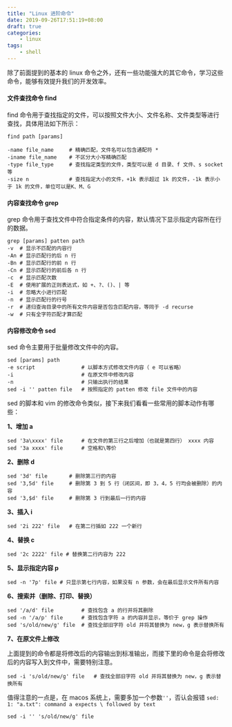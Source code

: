 ```yaml
---
title: "Linux 进阶命令"
date: 2019-09-26T17:51:19+08:00
draft: true
categories:
    - linux
tags:
    - shell
---
```


除了前面提到的基本的 linux 命令之外，还有一些功能强大的其它命令，学习这些命令，能够有效提升我们的开发效率。

<!--more-->

#### 文件查找命令 find

find 命令用于查找指定的文件，可以按照文件大小、文件名称、文件类型等进行查找，具体用法如下所示：

```shell
find path [params]

-name file_name		# 精确匹配，文件名可以包含通配符 *
-iname file_name 	# 不区分大小写精确匹配 
-type file_type		# 查找指定类型的文件，类型可以是 d 目录、f 文件、s socket 等
-size n 			# 查找指定大小的文件，+1k 表示超过 1k 的文件，-1k 表示小于 1k 的文件，单位可以是K、M、G
```

#### 内容查找命令 grep

grep 命令用于查找文件中符合指定条件的内容，默认情况下显示指定内容所在行的数据。

```shell
grep [params] patten path
-v	# 显示不匹配的内容行
-An	# 显示匹配行的后 n 行
-Bn	# 显示匹配行的前 n 行
-Cn	# 显示匹配行的前后各 n 行
-c	# 显示匹配次数
-E	# 使用扩展的正则表达式，如 +、?、()、| 等 
-i	# 忽略大小进行匹配
-n	# 显示匹配行的行号
-r	# 递归查询目录中的所有文件内容是否包含匹配内容，等同于 -d recurse
-w	# 只有全字符匹配才算匹配
```

#### 内容修改命令 sed

sed 命令主要用于批量修改文件中的内容。

```shell
sed [params] path
-e script 				# 以脚本方式修改文件内容（ e 可以省略）
-i 						# 在原文件中修改内容
-n 						# 只输出执行的结果
sed -i '' patten file	# 按照指定的 patten 修改 file 文件中的内容
```

sed 的脚本和 vim 的修改命令类似，接下来我们看看一些常用的脚本动作有哪些：

**1、增加 a**

```shell
sed '3a\xxxx' file	 	# 在文件的第三行之后增加（也就是第四行） xxxx 内容
sed '3a xxxx' file		# 空格和\等价
```

**2、删除 d**

```shell
sed '3d' file 		# 删除第三行的内容
sed '3,5d' file 	# 删除第 3 到 5 行（闭区间，即 3，4，5 行均会被删除）的内容
sed '3,$d' file		# 删除第 3 行到最后一行的内容
```

**3、插入 i**

```shell
sed '2i 222' file	# 在第二行插如 222 一个新行
```

**4、替换 c**

```shell
sed '2c 2222' file # 替换第二行内容为 222
```

**5、显示指定内容 p**

```shell
sed -n '7p' file # 只显示第七行内容，如果没有 n 参数，会在最后显示文件所有内容
```

**6、搜索并（删除、打印、替换）**

```shell
sed '/a/d' file			# 查找包含 a 的行并将其删除
sed -n '/a/p' file 		# 查找包含字符 a 的内容并显示，等价于 grep 操作
sed 's/old/new/g' file	# 查找全部旧字符 old 并将其替换为 new，g 表示替换所有
```

**7、在原文件上修改**

上面提到的命令都是将修改后的内容输出到标准输出，而接下里的命令是会将修改后的内容写入到文件中，需要特别注意。

```shell
sed -i 's/old/new/g' file	# 查找全部旧字符 old 并将其替换为 new，g 表示替换所有
```

值得注意的一点是，在 macos 系统上，需要多加一个参数`''`，否认会报错 `sed: 1: "a.txt": command a expects \ followed by text`

```shell
sed -i '' 's/old/new/g' file
```



